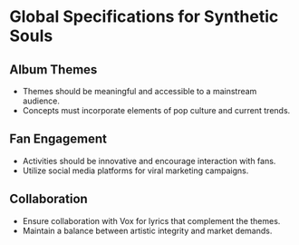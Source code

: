 # Global Specifications for Synthetic Souls

## Album Themes
- Themes should be meaningful and accessible to a mainstream audience.
- Concepts must incorporate elements of pop culture and current trends.

## Fan Engagement
- Activities should be innovative and encourage interaction with fans.
- Utilize social media platforms for viral marketing campaigns.

## Collaboration
- Ensure collaboration with Vox for lyrics that complement the themes.
- Maintain a balance between artistic integrity and market demands.
